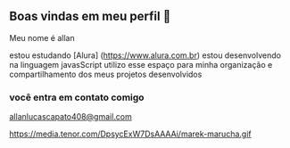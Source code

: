 ## Boas vindas em meu perfil 💙

Meu nome é allan

estou estudando [Alura] (https://www.alura.com.br)
estou desenvolvendo na linguagem javasScript
utilizo esse espaço para minha organização e compartilhamento dos meus projetos desenvolvidos

### você entra em contato comigo 

allanlucascapato408@gmail.com

https://media.tenor.com/DpsycExW7DsAAAAi/marek-marucha.gif
